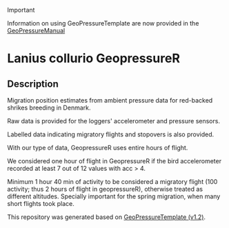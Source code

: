 > [!IMPORTANT]
> Information on using GeoPressureTemplate are now provided in the [GeoPressureManual](https://raphaelnussbaumer.com/GeoPressureManual/geopressuretemplate-intro.html)

# Lanius collurio GeopressureR

## Description
Migration position estimates from ambient pressure data for red-backed shrikes breeding in Denmark.

Raw data is provided for the loggers' accelerometer and pressure sensors. 

Labelled data indicating migratory flights and stopovers is also provided.

With our type of data, GeopressureR uses entire hours of flight.

We considered one hour of flight in GeopressureR if the bird accelerometer recorded at least 7 out of 12 values with acc > 4.

Minimum 1 hour 40 min of activity to be considered a migratory flight (100 activity; thus 2 hours of flight in geopressureR), 
otherwise treated as different altitudes.
Specially important for the spring migration, when many short flights took place.


This repository was generated based on [GeoPressureTemplate (v1.2)](https://github.com/Rafnuss/GeoPressureTemplate).
